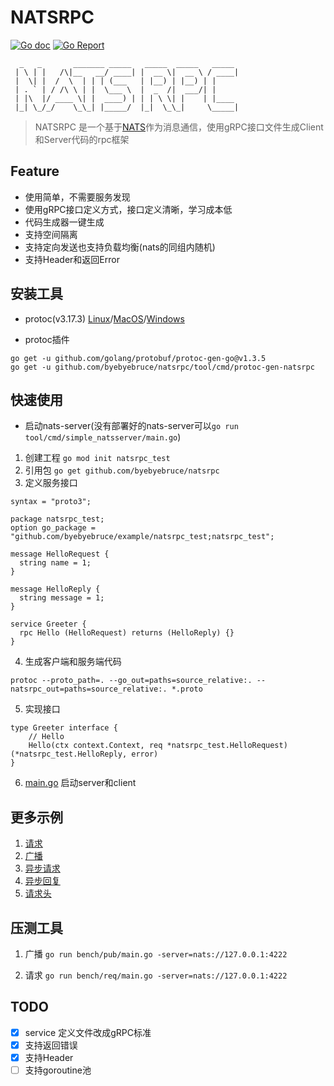 # NATSRPC
[![Go doc](https://img.shields.io/badge/go.dev-reference-brightgreen?logo=go&logoColor=white&style=flat)](https://pkg.go.dev/github.com/byebyebruce/natsrpc)
[![Go Report](https://goreportcard.com/badge/github.com/byebyebruce/natsrpc)](https://goreportcard.com/report/github.com/byebyebruce/natsrpc)

```
  _   _       _______ _____   _____  _____   _____ 
 | \ | |   /\|__   __/ ____| |  __ \|  __ \ / ____|
 |  \| |  /  \  | | | (___   | |__) | |__) | |     
 | . ` | / /\ \ | |  \___ \  |  _  /|  ___/| |     
 | |\  |/ ____ \| |  ____) | | | \ \| |    | |____ 
 |_| \_/_/    \_\_| |_____/  |_|  \_\_|     \_____|
```
> NATSRPC 是一个基于[NATS](https://nats.io/)作为消息通信，使用gRPC接口文件生成Client和Server代码的rpc框架

## Feature
* 使用简单，不需要服务发现
* 使用gRPC接口定义方式，接口定义清晰，学习成本低
* 代码生成器一键生成
* 支持空间隔离
* 支持定向发送也支持负载均衡(nats的同组内随机)
* 支持Header和返回Error

## 安装工具
* protoc(v3.17.3) [Linux](https://github.com/protocolbuffers/protobuf/releases/download/v3.17.3/protoc-3.17.3-linux-x86_64.zip)/[MacOS](https://github.com/protocolbuffers/protobuf/releases/download/v3.17.3/protoc-3.17.3-osx-x86_64.zip)/[Windows](https://github.com/protocolbuffers/protobuf/releases/download/v3.17.3/protoc-3.17.3-win64.zip)

* protoc插件
```
go get -u github.com/golang/protobuf/protoc-gen-go@v1.3.5
go get -u github.com/byebyebruce/natsrpc/tool/cmd/protoc-gen-natsrpc
```

## 快速使用
* 启动nats-server(没有部署好的nats-server可以`go run tool/cmd/simple_natsserver/main.go`)
1. 创建工程
`go mod init natsrpc_test`
2. 引用包 `go get github.com/byebyebruce/natsrpc`
3. 定义服务接口
```
syntax = "proto3";

package natsrpc_test;
option go_package = "github.com/byebyebruce/example/natsrpc_test;natsrpc_test";

message HelloRequest {
  string name = 1;
}

message HelloReply {
  string message = 1;
}

service Greeter {
  rpc Hello (HelloRequest) returns (HelloReply) {}
}
```

4. 生成客户端和服务端代码
```shell
protoc --proto_path=. --go_out=paths=source_relative:. --natsrpc_out=paths=source_relative:. *.proto
```
5. 实现接口
```
type Greeter interface {
	// Hello
	Hello(ctx context.Context, req *natsrpc_test.HelloRequest) (*natsrpc_test.HelloReply, error)
}
```
6. [main.go](example/0.main_test.go) 启动server和client
## 更多示例
1. [请求](example/1.request_test.go)
2. [广播](example/2.publish_test.go)
3. [异步请求](example/3.asyncclient_test.go)
4. [异步回复](example/4.asyncservice_test.go)
5. [请求头](example/5.header_test.go)

## 压测工具
1. 广播 `go run bench/pub/main.go -server=nats://127.0.0.1:4222`

2. 请求 `go run bench/req/main.go -server=nats://127.0.0.1:4222`

## TODO
- [x] service 定义文件改成gRPC标准
- [x] 支持返回错误
- [x] 支持Header
- [ ] 支持goroutine池